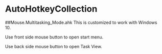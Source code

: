 # AutoHotkeyCollection

##Mouse.Multitasking_Mode.ahk
This is customized to work with Windows 10.

Use front side mouse button to open start menu.

Use back side mouse button to open Task View.
